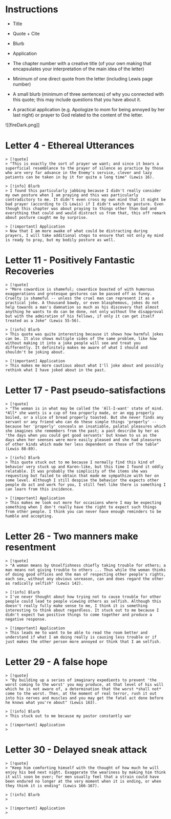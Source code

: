 # Instructions

- Title
- Quote + Cite
- Blurb
- Application

- The chapter number with a creative title (of your own making that encapsulates your interpretation of the main idea of the letter)
- Minimum of one direct quote from the letter (including Lewis page number)
- A small blurb (minimum of three sentences) of why you connected with this quote; this may include questions that you have about it.
- A practical application (e.g. Apologize to mom for being annoyed by her last night) or prayer to God related to the content of the letter.

![[fireDark.png]]

# Letter 4 - Ethereal Utterances
```col
> [!quote]
> "This is exactly the sort of prayer we want; and since it bears a superficial resemblance to the prayer of silence as practice by those who are very far advance in the Enemy's service, clever and lazy patients can be taken in by it for quite a long time" (Lewis 16).
```
```col
> [!info] Blurb
> I found this particularly jabbing because I didn't really consider my own posture when I am praying and this was particularly contradictory to me. It didn't even cross my own mind that it might be bad prayer (according to CS Lewis) if I didn't watch my posture. Even though this chapter was about praying to things other than God and everything that could and would distract us from that, this off remark about posture caught me by surprise.

> [!important] Application
> Now that I am more awake of what could be distracting during prayers, I will take additional steps to ensure that not only my mind is ready to pray, but my bodily posture as well.
```

# Letter 11 - Positively Fantastic Recoveries
```col
> [!quote]
> "Mere cowardice is shameful; cowardice boasted of with humorous exaggerations and grotesque gestures can be passed off as funny. Cruelty is shameful -- unless the cruel man can represent it as a practical joke. A thousand bawdy, or even blasphemous, jokes do not help towards a man's damnation so much as his discovery that almost anything he wants to do can be done, not only without the disapproval but with the admiration of his fellows, if only it can get itself treated as a Joke" (Lewis 55-56).
```
```col
> [!info] Blurb
> This quote was quite interesting because it shows how harmful jokes can be. It also shows multiple sides of the same problem, like how without making it into a joke people will see and treat you differently. It definitely makes me aware of what I should and shouldn't be joking about.

> [!important] Application
> This makes me more cautious about what I'll joke about and possibly rethink what I have joked about in the past.
```

# Letter 17 - Past pseudo-satisfactions
```col
> [!quote]
> "The woman is in what may be called the 'All-I-want' state of mind. *All* she wants is a cup of tea properly made, or an egg properly boiled, or a slice of bread properly toasted. But she never finds any servant or any friend who can do these simple things 'properly' -- because her 'properly' conceals an insatiable, palatal pleasures which she imagines she remembers from the past; a past describe by her as 'the days when you could get good servants' but known to us as the days when her seenses were more easily pleased and she had pleasures of other kinds which made her less dependent on those of the table" (Lewis 88-89).
```
```col
> [!info] Blurb
> This quote stuck out to me because I normally find this kind of behavior very stuck up and Karen-like, but this time I found it oddly relatable. It was probably the simplicity of the items she was requesting but failed to obtain that made me sympathize with her on some level. Although I still despise the behavior the expects other people do act and work for you, I still feel like there is something I can learn from this incidence.

> [!important] Application
> This makes me look out more for occasions where I may be expecting something when I don't really have the right to expect such things from other people. I think you can never have enough reminders to be humble and accepting.
```

# Letter 26 - Two manners make resentment
```col
> [!quote]
> "A woman means by Unselfishness chiefly taking trouble for others; a man means not giving trouble to others ... Thus while the woman thinks of doing good offices and the man of respecting other people's rights, each sex, without any obvious unreason, can and does regard the other as radically selfish" (Lewis 142).
```
```col
> [!info] Blurb
> I've never thought about how trying not to cause trouble for other people could lead to people viewing others as selfish. Although this doesn't really fully make sense to me, I think it is something interesting to think about regardless. It stuck out to me because I didn't expect two positive things to come together and produce a negative response.

> [!important] Application
> This leads me to want to be able to read the room better and understand if what I am doing really is causing less trouble or if just makes the other person more annoyed or think that I am selfish.
```

# Letter 29 - A false hope
```col
> [!quote]
> "By building up a series of imaginary expedients to prevent 'the worst coming to the worst' you may produce, at that level of his will which he is not aware of, a determination that the worst *shall not* come to the worst. Then, at the moment of real terror, rush it out into his nerves and muscles and you may get the fatal act done before he knows what you're about" (Lewis 163).
```
```col
> [!info] Blurb
> This stuck out to me because my pastor constantly war

> [!important] Application
> 
```

# Letter 30 - Delayed sneak attack
```col
> [!quote]
> "Keep him comforting himself with the thought of how much he will enjoy his bed next night. Exaggerate the weariness by making him think it will soon be over; for men usually feel that a strain could have been endured no longer at the very moment when it is ending, or when they think it is ending" (Lewis 166-167).
```
```col
> [!info] Blurb
> 

> [!important] Application
> 
```
